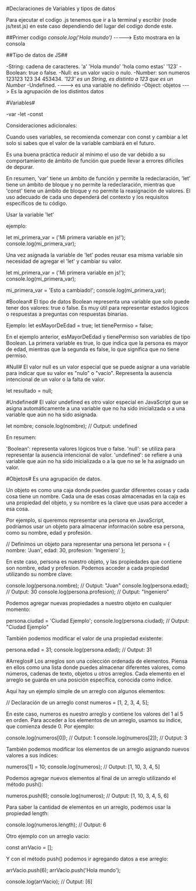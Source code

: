 #Declaraciones de Variables y tipos de datos

Para ejecutar el codigo .js tenemos que ir a la terminal y escribir (node js/test.js) en este caso dependiendo del lugar del codigo donde este.

##Primer codigo
*console.log('Hola mundo')* -----> Esto mostrara en la consola 

##Tipo de datos de JS##

-String: cadena de caracteres. 'a' 'Hola mundo' 'hola como estas' '123'
-Boolean: true o false.
-Null: es un valor vacío o nulo.
-Number: son numeros 123123 123 34 453434.
*'123' es un String, es distinto a 123 que es un Number*
-Undefined. ----> es una variable no definido
-Object: objetos ---> Es la agrupación de los distintos datos


#Variables#

-var 
-let
-const

Consideraciones adicionales:

Cuando uses variables, se recomienda comenzar con const y cambiar a let solo si sabes que el valor de la variable cambiará en el futuro.

Es una buena práctica reducir al mínimo el uso de var debido a su comportamiento de ámbito de función que puede llevar a errores difíciles de depurar.

En resumen, 'var' tiene un ámbito de función y permite la redeclaración, 'let' tiene un ámbito de bloque y no permite la redeclaración, mientras que 'const' tiene un ámbito de bloque y no permite la reasignación de valores. El uso adecuado de cada uno dependerá del contexto y los requisitos específicos de tu código.

Usar la variable 'let'

ejemplo:

let mi_primera_var = ('Mi primera variable en js!');
console.log(mi_primera_var);

Una vez asignada la variable de 'let' podes reusar esa misma variable sin necesidad de agregar el 'let' y cambiar su valor.

let mi_primera_var = ('Mi primera variable en js!');
console.log(mi_primera_var);

mi_primera_var = 'Esto a cambiado!';
console.log(mi_primera_var);



#Boolean#
El tipo de datos Boolean representa una variable que solo puede tener dos valores: true o false. Es muy útil para representar estados lógicos o respuestas a preguntas con respuestas binarias.

Ejemplo:
let esMayorDeEdad = true;
let tienePermiso = false;

En el ejemplo anterior, esMayorDeEdad y tienePermiso son variables de tipo Boolean. La primera variable es true, lo que indica que la persona es mayor de edad, mientras que la segunda es false, lo que significa que no tiene permiso.



#Null#
El valor null es un valor especial que se puede asignar a una variable para indicar que su valor es "nulo" o "vacío". Representa la ausencia intencional de un valor o la falta de valor.

let resultado = null;



#Undefined#
El valor undefined es otro valor especial en JavaScript que se asigna automáticamente a una variable que no ha sido inicializada o a una variable que aún no ha sido asignada.

let nombre;
console.log(nombre); // Output: undefined


En resumen:

'Boolean': representa valores lógicos true o false.
'null': se utiliza para representar la ausencia intencional de valor.
'undefined': se refiere a una variable que aún no ha sido inicializada o a la que no se le ha asignado un valor.


#Objetos#
Es una agrupación de datos.

Un objeto es como una caja donde puedes guardar diferentes cosas y cada cosa tiene un nombre. Cada una de esas cosas almacenadas en la caja es una propiedad del objeto, y su nombre es la clave que usas para acceder a esa cosa.

Por ejemplo, si queremos representar una persona en JavaScript, podríamos usar un objeto para almacenar información sobre esa persona, como su nombre, edad y profesión.

// Definimos un objeto para representar una persona
let persona = {
  nombre: 'Juan',
  edad: 30,
  profesion: 'Ingeniero'
};

En este caso, persona es nuestro objeto, y las propiedades que contiene son nombre, edad y profesion. Podemos acceder a cada propiedad utilizando su nombre clave:

console.log(persona.nombre); // Output: "Juan"
console.log(persona.edad); // Output: 30
console.log(persona.profesion); // Output: "Ingeniero"

Podemos agregar nuevas propiedades a nuestro objeto en cualquier momento:

persona.ciudad = 'Ciudad Ejemplo';
console.log(persona.ciudad); // Output: "Ciudad Ejemplo"

También podemos modificar el valor de una propiedad existente:

persona.edad = 31;
console.log(persona.edad); // Output: 31



#Arreglos#
Los arreglos son una colección ordenada de elementos. Piensa en ellos como una lista donde puedes almacenar diferentes valores, como números, cadenas de texto, objetos u otros arreglos. Cada elemento en el arreglo se guarda en una posición específica, conocida como índice.

Aquí hay un ejemplo simple de un arreglo con algunos elementos:

// Declaración de un arreglo
const numeros = [1, 2, 3, 4, 5];

En este caso, numeros es nuestro arreglo y contiene los valores del 1 al 5 en orden.
Para acceder a los elementos de un arreglo, usamos su índice, que comienza desde 0. Por ejemplo:

console.log(numeros[0]); // Output: 1
console.log(numeros[2]); // Output: 3


También podemos modificar los elementos de un arreglo asignando nuevos valores a sus índices:

numeros[1] = 10;
console.log(numeros); // Output: [1, 10, 3, 4, 5]

Podemos agregar nuevos elementos al final de un arreglo utilizando el método push():

numeros.push(6);
console.log(numeros); // Output: [1, 10, 3, 4, 5, 6]


Para saber la cantidad de elementos en un arreglo, podemos usar la propiedad length:

console.log(numeros.length); // Output: 6


Otro ejemplo con un arreglo vacio:

const arrVacio = [];

Y con el método push() podemos ir agregando datos a ese arreglo:

arrVacio.push(6);
arrVacio.push('Hola mundo');

console.log(arrVacio); // Output: [6]




